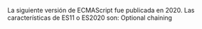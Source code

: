 La siguiente versión de ECMAScript fue publicada en 2020.  Las características de ES11 o ES2020 son: 
 Optional chaining